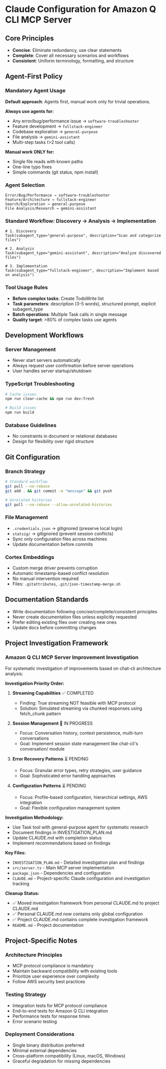 # Claude Configuration for Amazon Q CLI MCP Server

## Core Principles
- **Concise**: Eliminate redundancy, use clear statements
- **Complete**: Cover all necessary scenarios and workflows  
- **Consistent**: Uniform terminology, formatting, and structure

## Agent-First Policy

### Mandatory Agent Usage
**Default approach**: Agents first, manual work only for trivial operations.

**Always use agents for:**
- Any error/bug/performance issue → `software-troubleshooter`
- Feature development → `fullstack-engineer`
- Codebase exploration → `general-purpose`
- File analysis → `gemini-assistant`
- Multi-step tasks (>2 tool calls)

**Manual work ONLY for:**
- Single file reads with known paths
- One-line typo fixes
- Simple commands (git status, npm install)

### Agent Selection
```
Error/Bug/Performance → software-troubleshooter
Feature/Architecture → fullstack-engineer  
Search/Exploration → general-purpose
File Analysis/Research → gemini-assistant
```

### Standard Workflow: Discovery → Analysis → Implementation
```
# 1. Discovery
Task(subagent_type="general-purpose", description="Scan and categorize files")

# 2. Analysis  
Task(subagent_type="gemini-assistant", description="Analyze discovered files")

# 3. Implementation
Task(subagent_type="fullstack-engineer", description="Implement based on analysis")
```

### Tool Usage Rules
- **Before complex tasks**: Create TodoWrite list
- **Task parameters**: description (3-5 words), structured prompt, explicit subagent_type
- **Batch operations**: Multiple Task calls in single message
- **Quality target**: >80% of complex tasks use agents

## Development Workflows

### Server Management
- Never start servers automatically
- Always request user confirmation before server operations
- User handles server startup/shutdown

### TypeScript Troubleshooting
```bash
# Cache issues
npm run clear-cache && npm run dev:fresh

# Build issues  
npm run build
```

### Database Guidelines
- No constraints in document or relational databases
- Design for flexibility over rigid structure

## Git Configuration

### Branch Strategy
```bash
# Standard workflow
git pull --no-rebase
git add . && git commit -m "message" && git push

# Unrelated histories
git pull --no-rebase --allow-unrelated-histories
```

### File Management
- `.credentials.json` → gitignored (preserve local login)
- `statsig/` → gitignored (prevent session conflicts)
- Sync only configuration files across machines
- Update documentation before commits

### Cortex Embeddings
- Custom merge driver prevents corruption
- Automatic timestamp-based conflict resolution
- No manual intervention required
- Files: `.gitattributes`, `.git/json-timestamp-merge.sh`

## Documentation Standards
- Write documentation following concise/complete/consistent principles
- Never create documentation files unless explicitly requested
- Prefer editing existing files over creating new ones
- Update docs before committing changes

## Project Investigation Framework

### Amazon Q CLI MCP Server Improvement Investigation
For systematic investigation of improvements based on chat-cli architecture analysis:

**Investigation Priority Order:**
1. **Streaming Capabilities** ✅ COMPLETED
   - Finding: True streaming NOT feasible with MCP protocol
   - Solution: Simulated streaming via chunked responses using fetch_chunk pattern

2. **Session Management** 🔄 IN PROGRESS
   - Focus: Conversation history, context persistence, multi-turn conversations
   - Goal: Implement session state management like chat-cli's conversation/ module

3. **Error Recovery Patterns** ⏳ PENDING
   - Focus: Granular error types, retry strategies, user guidance
   - Goal: Sophisticated error handling approaches

4. **Configuration Patterns** ⏳ PENDING
   - Focus: Profile-based configuration, hierarchical settings, AWS integration
   - Goal: Flexible configuration management system

**Investigation Methodology:**
- Use Task tool with general-purpose agent for systematic research
- Document findings in INVESTIGATION_PLAN.md
- Update CLAUDE.md with completion status
- Implement recommendations based on findings

**Key Files:**
- `INVESTIGATION_PLAN.md` - Detailed investigation plan and findings
- `src/server.ts` - Main MCP server implementation
- `package.json` - Dependencies and configuration
- `CLAUDE.md` - Project-specific Claude configuration and investigation tracking

**Cleanup Status:**
- ✅ Moved investigation framework from personal CLAUDE.md to project CLAUDE.md
- ✅ Personal CLAUDE.md now contains only global configuration
- ✅ Project CLAUDE.md contains complete investigation framework
- `README.md` - Project documentation

## Project-Specific Notes

### Architecture Principles
- MCP protocol compliance is mandatory
- Maintain backward compatibility with existing tools
- Prioritize user experience over complexity
- Follow AWS security best practices

### Testing Strategy
- Integration tests for MCP protocol compliance
- End-to-end tests for Amazon Q CLI integration
- Performance tests for response times
- Error scenario testing

### Deployment Considerations
- Single binary distribution preferred
- Minimal external dependencies
- Cross-platform compatibility (Linux, macOS, Windows)
- Graceful degradation for missing dependencies